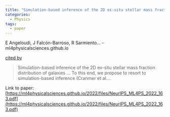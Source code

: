 ```yaml
---
title: "Simulation-based inference of the 2D ex-situ stellar mass fraction distribution of galaxies using variational autoencoders"
categories:
  - Physics
tags:
  - paper
---
```

E Angeloudi, J Falcón-Barroso, R Sarmiento… - ml4physicalsciences.github.io

[cited by](None) 

>Simulation-based inference of the 2D ex-situ stellar mass fraction distribution of galaxies … To this end, we propose to resort to simulation-based inference (Cranmer et al.…

Link to paper: [https://ml4physicalsciences.github.io/2022/files/NeurIPS_ML4PS_2022_163.pdf](https://ml4physicalsciences.github.io/2022/files/NeurIPS_ML4PS_2022_163.pdf)
